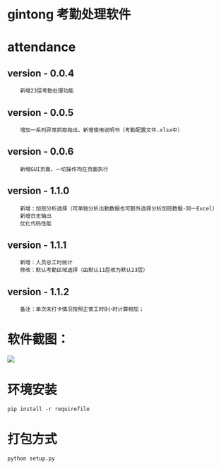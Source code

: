 gintong 考勤处理软件
===================
# attendance
## version - 0.0.4
        新增23层考勤处理功能
## version - 0.0.5
        增加一系列异常抓取抛出，新增使用说明书（考勤配置文件.xlsx中）
## version - 0.0.6
        新增GUI页面，一切操作均在页面执行
## version - 1.1.0
        新增：加班分析选择（可单独分析出勤数据也可额外选择分析加班数据-同一Excel）
        新增日志输出
        优化代码性能
## version - 1.1.1
        新增：人员总工时统计
        修改：默认考勤区域选择（由默认11层改为默认23层）
## version - 1.1.2
        备注：单次未打卡情况按照正常工时8小时计算相加；

# 软件截图：
![](https://github.com/xuyonggit/attendance/blob/latest/png/software.png)

# 环境安装
```
pip install -r requirefile
```

# 打包方式
```
python setup.py
```
